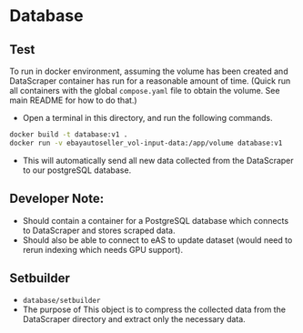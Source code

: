 # Database

## Test
To run in docker environment, assuming the volume has been created and DataScraper container has run for a reasonable amount of time. (Quick run all containers with the global `compose.yaml` file to obtain the volume. See main README for how to do that.)

- Open a terminal in this directory, and run the following commands.
```sh
docker build -t database:v1 .
docker run -v ebayautoseller_vol-input-data:/app/volume database:v1
```
- This will automatically send all new data collected from the DataScraper to our postgreSQL database.


## Developer Note:
- Should contain a container for a PostgreSQL database which connects to DataScraper and stores scraped data.
- Should also be able to connect to eAS to update dataset (would need to rerun indexing which needs GPU support).

## Setbuilder
- `database/setbuilder`
- The purpose of This object is to compress the collected data from the DataScraper directory and extract only the necessary data.
